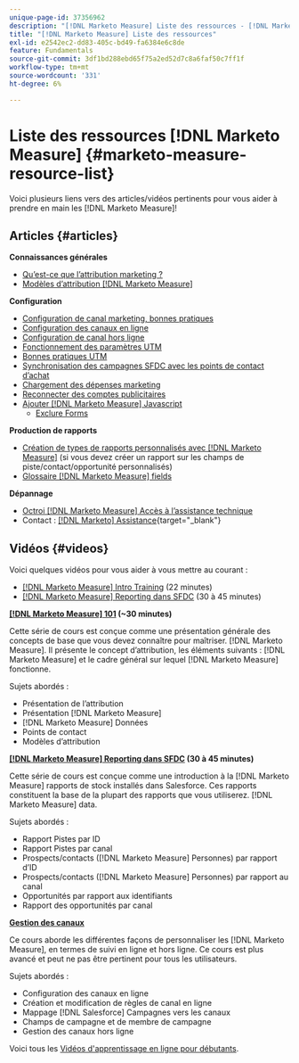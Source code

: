 ```yaml
---
unique-page-id: 37356962
description: "[!DNL Marketo Measure] Liste des ressources - [!DNL Marketo Measure] - Documentation du produit"
title: "[!DNL Marketo Measure] Liste des ressources"
exl-id: e2542ec2-dd83-405c-bd49-fa6384e6c8de
feature: Fundamentals
source-git-commit: 3df1bd288ebd65f75a2ed52d7c8a6faf50c7ff1f
workflow-type: tm+mt
source-wordcount: '331'
ht-degree: 6%

---
```


# Liste des ressources [!DNL Marketo Measure] {#marketo-measure-resource-list}

Voici plusieurs liens vers des articles/vidéos pertinents pour vous aider à prendre en main les [!DNL Marketo Measure]!

## Articles {#articles}

**Connaissances générales**

* [Qu’est-ce que l’attribution marketing ?](/help/introduction-to-marketo-measure/overview-resources/marketing-attribution.md)
* [Modèles d’attribution [!DNL Marketo Measure]](/help/introduction-to-marketo-measure/overview-resources/marketo-measure-attribution-models.md)

**Configuration**

* [Configuration de canal marketing, bonnes pratiques](/help/channel-tracking-and-setup/online-channels/marketing-channels-and-subchannels.md)
* [Configuration des canaux en ligne](/help/channel-tracking-and-setup/online-channels/online-custom-channel-setup.md)
* [Configuration de canal hors ligne](/help/channel-tracking-and-setup/offline-channels/offline-custom-channel-setup.md)
* [Fonctionnement des paramètres UTM](/help/channel-tracking-and-setup/online-channels/utm-parameters.md)
* [Bonnes pratiques UTM](/help/channel-tracking-and-setup/online-channels/best-practices-for-setting-up-utm-parameters.md)
* [Synchronisation des campagnes SFDC avec les points de contact d’achat](/help/channel-tracking-and-setup/offline-channels/deprecated-processes/campaigns-and-campaign-members.md)
* [Chargement des dépenses marketing](/help/marketing-spend/spend-management/marketing-channel-costs.md#uploading-marketing-costs)
* [Reconnecter des comptes publicitaires](/help/api-connections/utilizing-marketo-measures-api-connections/reauthorizing-connected-accounts.md)
* [Ajouter [!DNL Marketo Measure] Javascript](/help/marketo-measure-tracking/setting-up-tracking/adding-marketo-measure-script.md)
   * [Exclure Forms](/help/marketo-measure-tracking/setting-up-tracking/excluding-marketo-measure-from-specific-forms.md)

**Production de rapports**

* [Création de types de rapports personnalisés avec [!DNL Marketo Measure]](/help/marketo-measure-salesforce-reporting/new-report-types/creating-custom-marketo-measure-report-types.md) (si vous devez créer un rapport sur les champs de piste/contact/opportunité personnalisés)
* [Glossaire [!DNL Marketo Measure] fields](/help/introduction-to-marketo-measure/overview-resources/glossary-of-marketo-measure-fields.md)

**Dépannage**

* [Octroi [!DNL Marketo Measure] Accès à l’assistance technique](/help/miscellaneous/other-related-resources/granting-salesforce-access-to-marketo-measure-support.md)
* Contact : [[!DNL Marketo] Assistance](https://nation.marketo.com/t5/support/ct-p/Support){target="_blank"}

## Vidéos {#videos}

Voici quelques vidéos pour vous aider à vous mettre au courant :

* [[!DNL Marketo Measure] Intro Training](https://embed.vidyard.com/watch/Pb4DuWJwtFgw3jUBDGneb4) (22 minutes)
* [[!DNL Marketo Measure] Reporting dans SFDC](https://universityonline.marketo.com/courses/bizible-and-salesforce/) (30 à 45 minutes)

**[[!DNL Marketo Measure] 101](https://universityonline.marketo.com/courses/bizible-101/) (~30 minutes)**

Cette série de cours est conçue comme une présentation générale des concepts de base que vous devez connaître pour maîtriser. [!DNL Marketo Measure]. Il présente le concept d’attribution, les éléments suivants : [!DNL Marketo Measure] et le cadre général sur lequel [!DNL Marketo Measure] fonctionne.

Sujets abordés :

* Présentation de l’attribution
* Présentation [!DNL Marketo Measure]
* [!DNL Marketo Measure] Données
* Points de contact
* Modèles d’attribution 

**[[!DNL Marketo Measure] Reporting dans SFDC](https://universityonline.marketo.com/courses/bizible-and-salesforce/) (30 à 45 minutes)**

Cette série de cours est conçue comme une introduction à la [!DNL Marketo Measure] rapports de stock installés dans Salesforce. Ces rapports constituent la base de la plupart des rapports que vous utiliserez. [!DNL Marketo Measure] data.

Sujets abordés :

* Rapport Pistes par ID
* Rapport Pistes par canal
* Prospects/contacts ([!DNL Marketo Measure] Personnes) par rapport d’ID
* Prospects/contacts ([!DNL Marketo Measure] Personnes) par rapport au canal
* Opportunités par rapport aux identifiants
* Rapport des opportunités par canal

**[Gestion des canaux](https://universityonline.marketo.com/courses/bizible-fundamentals-channel-management/)**

Ce cours aborde les différentes façons de personnaliser les [!DNL Marketo Measure], en termes de suivi en ligne et hors ligne. Ce cours est plus avancé et peut ne pas être pertinent pour tous les utilisateurs.

Sujets abordés :

* Configuration des canaux en ligne
* Création et modification de règles de canal en ligne
* Mappage [!DNL Salesforce] Campagnes vers les canaux
* Champs de campagne et de membre de campagne
* Gestion des canaux hors ligne

Voici tous les [Vidéos d&#39;apprentissage en ligne pour débutants](https://universityonline.marketo.com/#/library/bySubject/new-to-bizible/trails?_k=d1454j).
